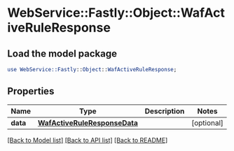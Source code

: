 # WebService::Fastly::Object::WafActiveRuleResponse

## Load the model package
```perl
use WebService::Fastly::Object::WafActiveRuleResponse;
```

## Properties
Name | Type | Description | Notes
------------ | ------------- | ------------- | -------------
**data** | [**WafActiveRuleResponseData**](WafActiveRuleResponseData.md) |  | [optional] 

[[Back to Model list]](../README.md#documentation-for-models) [[Back to API list]](../README.md#documentation-for-api-endpoints) [[Back to README]](../README.md)


